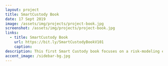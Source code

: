 ```yaml
---
layout: project
title: SmartCustody Book
date: 17 Sept 2019
image: /assets/img/projects/project-book.jpg
screenshot: /assets/img/projects/project-book.jpg
links:
  - title: SmartCustody Book
    url: https://bit.ly/SmartCustodyBookV101
    caption: 
description: This first Smart Custody book focuses on a risk-modeling exercise, which teaches digital-asset holders to itemize their assets, assess vulnerabilities, and resolve those problems. It does so using the foundation of a robust 14-step cold storage self-custody scenario (also available here as a separate project) and a set of 27 personified adversaries who may be trying to steal your digital goods. Though this first book is focused on a self-custodian scenario, it also discusses fiduciary duties and demonstrates how the risk-modeling exercise may be used for the more complex scenario of a family fund. Future SmartCustody releases will expand on dual-control, multisignatures, and other #SmartCustody technologies required for custodianship models of that sort.
accent_image: /sidebar-bg.jpg
---
```


